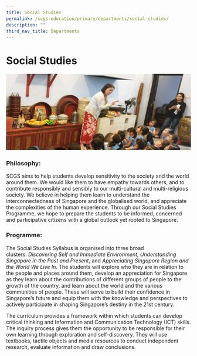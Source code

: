 ```yaml
---
title: Social Studies
permalink: /scgs-education/primary/departments/social-studies/
description: ""
third_nav_title: Departments
---
```

# **Social Studies**
![](/images/SS-1.jpg)


### Philosophy:

SCGS aims to help students develop sensitivity to the society and the world around them. We would like them to have empathy towards others, and to contribute responsibly and sensibly to our multi-cultural and multi-religious society. We believe in helping them learn to understand the interconnectedness of Singapore and the globalised world, and appreciate the complexities of the human experience. Through our Social Studies Programme, we hope to prepare the students to be informed, concerned and participative citizens with a global outlook yet rooted to Singapore.

### Programme:

The Social Studies Syllabus is organised into three broad clusters: _Discovering Self and Immediate Environment_, _Understanding Singapore in the Past and Present_, and _Appreciating Singapore Region and the World We Live In_. The students will explore who they are in relation to the people and places around them, develop an appreciation for Singapore as they learn about the contributions of different groups of people to the growth of the country, and learn about the world and the various communities of people. These will serve to build their confidence in Singapore’s future and equip them with the knowledge and perspectives to actively participate in shaping Singapore’s destiny in the 21st century.

The curriculum provides a framework within which students can develop critical thinking and Information and Communication Technology (ICT) skills. The inquiry process gives them the opportunity to be responsible for their own learning through exploration and self-discovery. They will use textbooks, tactile objects and media resources to conduct independent research, evaluate information and draw conclusions.